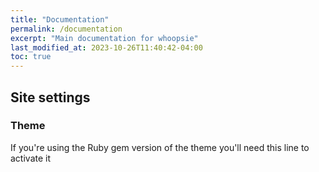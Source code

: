 ```yaml
---
title: "Documentation"
permalink: /documentation
excerpt: "Main documentation for whoopsie"
last_modified_at: 2023-10-26T11:40:42-04:00
toc: true
---
```


## Site settings

### Theme

If you're using the Ruby gem version of the theme you'll need this line to activate it